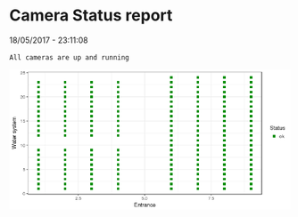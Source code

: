 Camera Status report
================
18/05/2017 - 23:11:08

    All cameras are up and running

![](camreport_files/figure-markdown_github/unnamed-chunk-2-1.png)
